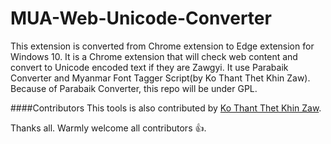 # MUA-Web-Unicode-Converter
This extension is converted from Chrome extension to Edge extension for Windows 10.
It is a Chrome extension that will check web content and convert to Unicode encoded text if they are Zawgyi.
It use Parabaik Converter and Myanmar Font Tagger Script(by Ko Thant Thet Khin Zaw).
Because of Parabaik Converter, this repo will be under GPL.

####Contributors
This tools is also contributed by <a href=
"https://github.com/thantthet">Ko Thant Thet Khin Zaw</a>.

Thanks all.
Warmly welcome all contributors :+1:.

